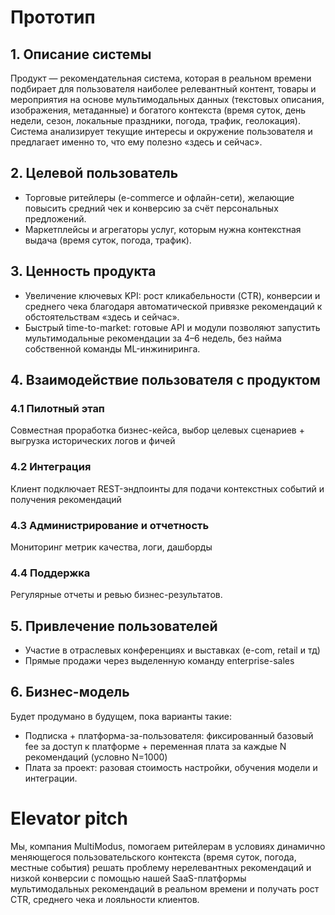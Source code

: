 # Прототип
## 1. Описание системы
Продукт — рекомендательная система, которая в реальном времени подбирает для пользователя наиболее релевантный контент, товары и мероприятия на основе мультимодальных данных (текстовых описания, изображения, метаданные) и богатого контекста (время суток, день недели, сезон, локальные праздники, погода, трафик, геолокация). Система анализирует текущие интересы и окружение пользователя и предлагает именно то, что ему полезно «здесь и сейчас».
## 2. Целевой пользователь
- Торговые ритейлеры (e-commerce и офлайн-сети), желающие повысить средний чек и конверсию за счёт персональных предложений.
- Маркетплейсы и агрегаторы услуг, которым нужна контекстная выдача (время суток, погода, трафик).
## 3. Ценность продукта
- Увеличение ключевых KPI: рост кликабельности (CTR), конверсии и среднего чека благодаря автоматической привязке рекомендаций к обстоятельствам «здесь и сейчас».
- Быстрый time-to-market: готовые API и модули позволяют запустить мультимодальные рекомендации за 4–6 недель, без найма собственной команды ML-инжиниринга.
## 4. Взаимодействие пользователя с продуктом
### 4.1 Пилотный этап
Совместная проработка бизнес-кейса, выбор целевых сценариев + выгрузка исторических логов и фичей
### 4.2 Интеграция
Клиент подключает REST-эндпоинты для подачи контекстных событий и получения рекомендаций
### 4.3 Администрирование и отчетность
Мониторинг метрик качества, логи, дашборды
### 4.4 Поддержка
Регулярные отчеты и ревью бизнес-результатов.
## 5. Привлечение пользователей
- Участие в отраслевых конференциях и выставках (e-com, retail и тд)
- Прямые продажи через выделенную команду enterprise-sales
## 6. Бизнес-модель
Будет продумано в будущем, пока варианты такие:
- Подписка + платформа-за-пользователя: фиксированный базовый fee за доступ к платформе + переменная плата за каждые N рекомендаций (условно N=1000)
- Плата за проект: разовая стоимость настройки, обучения модели и интеграции.
# Elevator pitch
Мы, компания MultiModus, помогаем ритейлерам в условиях динамично меняющегося пользовательского контекста (время суток, погода, местные события) решать проблему нерелевантных рекомендаций и низкой конверсии с помощью нашей SaaS-платформы мультимодальных рекомендаций в реальном времени и получать рост CTR, среднего чека и лояльности клиентов.